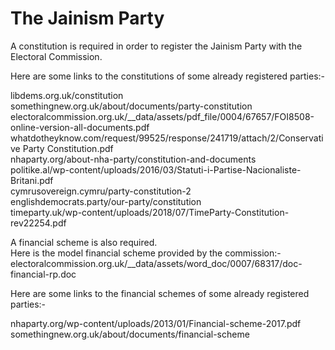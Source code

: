 # The Jainism Party

A constitution is required in order to register the Jainism Party with the Electoral Commission.
  

Here are some links to the constitutions of some already registered parties:-

libdems.org.uk/constitution  
somethingnew.org.uk/about/documents/party-constitution  
electoralcommission.org.uk/__data/assets/pdf_file/0004/67657/FOI8508-online-version-all-documents.pdf  
whatdotheyknow.com/request/99525/response/241719/attach/2/Conservative Party Constitution.pdf  
nhaparty.org/about-nha-party/constitution-and-documents  
politike.al/wp-content/uploads/2016/03/Statuti-i-Partise-Nacionaliste-Britani.pdf  
cymrusovereign.cymru/party-constitution-2  
englishdemocrats.party/our-party/constitution  
timeparty.uk/wp-content/uploads/2018/07/TimeParty-Constitution-rev22254.pdf  
  
A financial scheme is also required.  
Here is the model financial scheme provided by the commission:-  
electoralcommission.org.uk/__data/assets/word_doc/0007/68317/doc-financial-rp.doc
  
Here are some links to the financial schemes of some already registered parties:-  
  
nhaparty.org/wp-content/uploads/2013/01/Financial-scheme-2017.pdf  
somethingnew.org.uk/about/documents/financial-scheme
